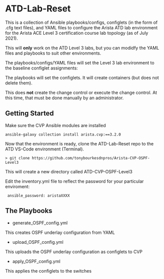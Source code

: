 # ATD-Lab-Reset

This is a collection of Ansible playbooks/configs, configlets (in the form of .cfg text files), and YAML files to configure the Arista ATD lab environment 
for the Arista ACE Level 3 certification course lab topology (as of July 2021). 

This will **only** work on the ATD Level 3 labs, but you can modidfy the YAML files and playbooks to suit other environments. 

The playbooks/configs/YAML files will set the Level 3 lab environment to the baseline configlet assignments: 

The playbooks will set the configlets. It will create containers (but does not delete them). 

This does **not** create the change control or execute the change control. At this time, that must be done manually by an administrator. 

## Getting Started

Make sure the CVP Ansible modules are installed 

    ansible-galaxy collection install arista.cvp:==3.2.0

Now that the environment is ready, clone the ATD-Lab-Reset repo to the ATD VS-Code environment (Terminal). 

    > git clone https://github.com/tonybourkesdnpros/Arista-CVP-OSPF-Level3
    
This will create a new directory called ATD-CVP-OSPF-Level3

Edit the inventory.yml file to reflect the password for your particular enviroment: 

<code>           ansible_password: aristaXXXX</code>

## The Playbooks

* generate_OSPF_config.yml

This creates OSPF underlay configuration from YAML

* upload_OSPF_config.yml

This uploads the OSPF underlay configuration as configlets to CVP

* apply_OSPF_config.yml

This applies the configlets to the switches

